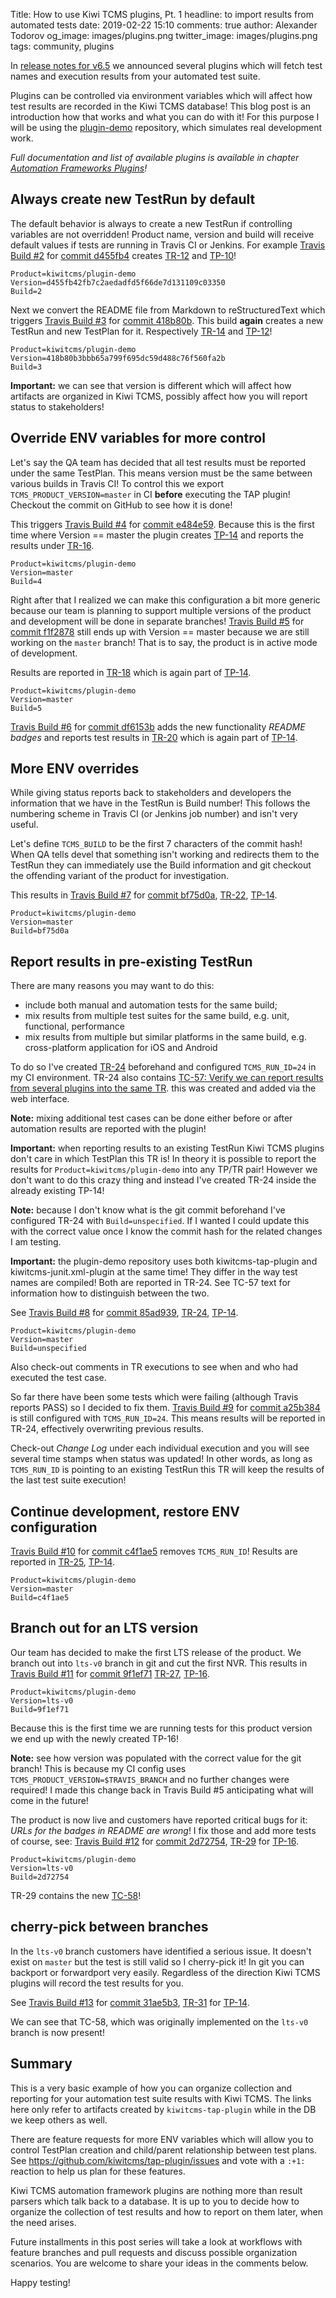 Title: How to use Kiwi TCMS plugins, Pt. 1
headline: to import results from automated tests
date: 2019-02-22 15:10
comments: true
author: Alexander Todorov
og_image: images/plugins.png
twitter_image: images/plugins.png
tags: community, plugins

In
[release notes for v6.5]({filename}2019-02-01-version-6.5.rst)
we announced several plugins which will fetch test names and execution results
from your automated test suite.

Plugins can be controlled via environment variables which will affect how
test results are recorded in the Kiwi TCMS database! This blog post is an introduction
how that works and what you can do with it! For this purpose I will be using the
[plugin-demo](https://github.com/kiwitcms/plugin-demo) repository, which simulates
real development work.

*Full documentation and list of available plugins is available in chapter
[Automation Frameworks Plugins](https://kiwitcms.readthedocs.io/en/latest/plugins.html)!*

Always create new TestRun by default
------------------------------------

The default behavior is always to create a new TestRun if controlling variables
are not overridden! Product name, version and build will receive default values
if tests are running in Travis CI or Jenkins. For example
[Travis Build #2](https://travis-ci.org/kiwitcms/plugin-demo/builds/496217246) for
[commit d455fb4](https://github.com/kiwitcms/plugin-demo/commit/d455fb42fb7c2aedadfd5f66de7d131109c03350)
creates [TR-12](https://tcms.kiwitcms.org/runs/12/) and
[TP-10](https://tcms.kiwitcms.org/plan/10/)!

```
Product=kiwitcms/plugin-demo
Version=d455fb42fb7c2aedadfd5f66de7d131109c03350
Build=2
```

Next we convert the README file from Markdown to reStructuredText which triggers
[Travis Build #3](https://travis-ci.org/kiwitcms/plugin-demo/builds/496220575) for
[commit 418b80b](https://github.com/kiwitcms/plugin-demo/commit/418b80b3bbb65a799f695dc59d488c76f560fa2b).
This build **again** creates a new TestRun and new TestPlan for it. Respectively
[TR-14](https://tcms.kiwitcms.org/runs/14/) and
[TP-12](https://tcms.kiwitcms.org/plan/12/)!

```
Product=kiwitcms/plugin-demo
Version=418b80b3bbb65a799f695dc59d488c76f560fa2b
Build=3
```

**Important:** we can see that version is different which will affect how artifacts
are organized in Kiwi TCMS, possibly affect how you will report status to stakeholders!


Override ENV variables for more control
---------------------------------------

Let's say the QA team has decided that all test results must be reported under the
same TestPlan. This means version must be the same between various builds in Travis CI!
To control this we export `TCMS_PRODUCT_VERSION=master` in CI **before** executing
the TAP plugin! Checkout the commit on GitHub to see how it is done!

This triggers
[Travis Build #4](https://travis-ci.org/kiwitcms/plugin-demo/builds/496223505) for
[commit e484e59](https://github.com/kiwitcms/plugin-demo/commit/e484e59023caf665e8f93341395af6f397691b93).
Because this is the first time where Version == master the plugin creates
[TP-14](https://tcms.kiwitcms.org/plan/14/) and reports the results under
[TR-16](https://tcms.kiwitcms.org/runs/16/).

```
Product=kiwitcms/plugin-demo
Version=master
Build=4
```

Right after that I realized we can make this configuration a bit more generic
because our team is planning to support multiple versions of the product and
development will be done in separate branches!
[Travis Build #5](https://travis-ci.org/kiwitcms/plugin-demo/builds/496228021) for
[commit f1f2878](https://github.com/kiwitcms/plugin-demo/commit/f1f2878d80a7327b54c8e33d1c6d6f14153d6d12)
still ends up with Version == master because we are still working on the `master`
branch! That is to say, the product is in active mode of development.

Results are reported in
[TR-18](https://tcms.kiwitcms.org/runs/18/) which is again part of
[TP-14](https://tcms.kiwitcms.org/plan/14/).

```
Product=kiwitcms/plugin-demo
Version=master
Build=5
```

[Travis Build #6](https://travis-ci.org/kiwitcms/plugin-demo/builds/496229819) for
[commit df6153b](https://github.com/kiwitcms/plugin-demo/commit/df6153b2495bfc6825f25e544ae1806108aa490f)
adds the new functionality *README badges* and reports test results in
[TR-20](https://tcms.kiwitcms.org/runs/20/) which is again part of
[TP-14](https://tcms.kiwitcms.org/plan/14/).


More ENV overrides
------------------

While giving status reports back to stakeholders and developers the information that
we have in the TestRun is Build number! This follows the numbering scheme in Travis CI
(or Jenkins job number) and isn't very useful.

Let's define `TCMS_BUILD` to be the first 7 characters of the commit hash! When QA
tells devel that something isn't working and redirects them to the TestRun they can
immediately use the Build information and git checkout the offending variant of the product
for investigation.

This results in
[Travis Build #7](https://travis-ci.org/kiwitcms/plugin-demo/builds/496233565) for
[commit bf75d0a](https://github.com/kiwitcms/plugin-demo/commit/bf75d0abe9695e3ee3b49b8944bab9db43bb25e6),
[TR-22](https://tcms.kiwitcms.org/runs/22/),
[TP-14](https://tcms.kiwitcms.org/plan/14/).

```
Product=kiwitcms/plugin-demo
Version=master
Build=bf75d0a
```


Report results in pre-existing TestRun
--------------------------------------

There are many reasons you may want to do this:

* include both manual and automation tests for the same build;
* mix results from multiple test suites for the same build,
  e.g. unit, functional, performance
* mix results from multiple but similar platforms in the same build,
  e.g. cross-platform application for iOS and Android

To do so I've created [TR-24](https://tcms.kiwitcms.org/runs/24/) beforehand and
configured `TCMS_RUN_ID=24` in my CI environment. TR-24 also contains
[TC-57: Verify we can report results from several plugins into the same TR](https://tcms.kiwitcms.org/case/57/).
this was created and added via the web interface.

**Note:** mixing additional test cases can be done either before or after
automation results are reported with the plugin!

**Important:** when reporting results to an existing TestRun Kiwi TCMS plugins
don't care in which TestPlan this TR is! In theory it is possible to report
the results for `Product=kiwitcms/plugin-demo` into any TP/TR pair! However we
don't want to do this crazy thing and instead I've created TR-24 inside the already
existing TP-14!

**Note:** because I don't know what is the git commit beforehand I've configured
TR-24 with `Build=unspecified`. If I wanted I could update this with the correct value
once I know the commit hash for the related changes I am testing.

**Important:** the plugin-demo repository uses both kiwitcms-tap-plugin and
kiwitcms-junit.xml-plugin at the same time! They differ in the way test names
are compiled! Both are reported in TR-24. See TC-57 text for information how to
distinguish between the two.

See
[Travis Build #8](https://travis-ci.org/kiwitcms/plugin-demo/builds/496237911) for
[commit 85ad939](https://travis-ci.org/kiwitcms/plugin-demo/builds/496237911),
[TR-24](https://tcms.kiwitcms.org/runs/24/),
[TP-14](https://tcms.kiwitcms.org/plan/14/).

```
Product=kiwitcms/plugin-demo
Version=master
Build=unspecified
```

Also check-out comments in TR executions to see when and who had executed the test case.

So far there have been some tests which were failing (although Travis reports PASS) so
I decided to fix them.
[Travis Build #9](https://travis-ci.org/kiwitcms/plugin-demo/builds/496240713) for
[commit a25b384](https://github.com/kiwitcms/plugin-demo/commit/a25b3841e656d47a7539c608e375cecbf3bed2ac)
is still configured with `TCMS_RUN_ID=24`. This means results will be reported in
TR-24, effectively overwriting previous results.

Check-out *Change Log* under each individual execution and you will see several
time stamps when status was updated! In other words, as long as `TCMS_RUN_ID` is
pointing to an existing TestRun this TR will keep the results of the last test suite execution!


Continue development, restore ENV configuration
-----------------------------------------------

[Travis Build #10](https://travis-ci.org/kiwitcms/plugin-demo/builds/496243124) for
[commit c4f1ae5](https://github.com/kiwitcms/plugin-demo/commit/c4f1ae5ecadb249d39923cedbbf53a85e50420b3)
removes `TCMS_RUN_ID`! Results are reported in
[TR-25](https://tcms.kiwitcms.org/runs/25/),
[TP-14](https://tcms.kiwitcms.org/plan/14/).

```
Product=kiwitcms/plugin-demo
Version=master
Build=c4f1ae5
```

Branch out for an LTS version
-----------------------------

Our team has decided to make the first LTS release of the product. We branch out into
`lts-v0` branch in git and cut the first NVR. This results in
[Travis Build #11](https://travis-ci.org/kiwitcms/plugin-demo/builds/496245067) for
[commit 9f1ef71](https://github.com/kiwitcms/plugin-demo/commit/9f1ef717e3fb248d65535ed66b5c4e61e6f85a6e)
[TR-27](https://tcms.kiwitcms.org/runs/27/),
[TP-16](https://tcms.kiwitcms.org/plan/16/).

```
Product=kiwitcms/plugin-demo
Version=lts-v0
Build=9f1ef71
```

Because this is the first time we are running tests for this product version
we end up with the newly created TP-16!

**Note:** see how version was populated with the correct value for the git branch!
This is because my CI config uses `TCMS_PRODUCT_VERSION=$TRAVIS_BRANCH` and no further
changes were required! I made this change back in Travis Build #5 anticipating what
will come in the future!


The product is now live and customers have reported critical bugs for it:
*URLs for the badges in README are wrong*! I fix those and add more tests of course, see:
[Travis Build #12](https://travis-ci.org/kiwitcms/plugin-demo/builds/496247347) for
[commit 2d72754](https://github.com/kiwitcms/plugin-demo/commit/2d72754d3f911ef4e25287f203471f4466b95d12),
[TR-29](https://tcms.kiwitcms.org/runs/29/) for
[TP-16](https://tcms.kiwitcms.org/plan/16/).

```
Product=kiwitcms/plugin-demo
Version=lts-v0
Build=2d72754
```

TR-29 contains the new [TC-58](https://tcms.kiwitcms.org/case/58/)!


cherry-pick between branches
----------------------------

In the `lts-v0` branch customers have identified a serious issue. It doesn't exist on `master`
but the test is still valid so I cherry-pick it! In git you can backport or forwardport very
easily. Regardless of the direction Kiwi TCMS plugins will record the test results for you.

See
[Travis Build #13](https://travis-ci.org/kiwitcms/plugin-demo/builds/496252529) for
[commit 31ae5b3](https://github.com/kiwitcms/plugin-demo/commit/31ae5b3358137fde7d2b5c3656b384acc7331d95),
[TR-31](https://tcms.kiwitcms.org/runs/31/) for
[TP-14](https://tcms.kiwitcms.org/plan/14/).

We can see that TC-58, which was originally implemented on the `lts-v0` branch
is now present!


Summary
-------

This is a very basic example of how you can organize collection and reporting for
your automation test suite results with Kiwi TCMS. The links here only refer to
artifacts created by `kiwitcms-tap-plugin` while in the DB we keep others as well.

There are feature requests for more ENV variables which will allow you to control
TestPlan creation and child/parent relationship between test plans. See
<https://github.com/kiwitcms/tap-plugin/issues> and vote with a `:+1:` reaction
to help us plan for these features.

Kiwi TCMS automation framework plugins are nothing more than result parsers
which talk back to a database. It is up to you to decide how to organize the
collection of test results and how to report on them later, when the need arises.

Future installments in this post series will take a look at workflows with
feature branches and pull requests and discuss possible organization scenarios.
You are welcome to share your ideas in the comments below.

Happy testing!

